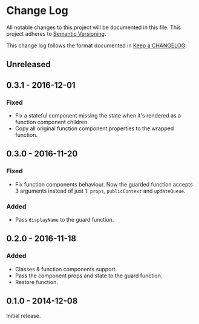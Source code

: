 # Change Log

All notable changes to this project will be documented in this file.
This project adheres to [Semantic Versioning].

This change log follows the format documented in [Keep a CHANGELOG].

[Semantic Versioning]: http://semver.org/
[Keep a CHANGELOG]: http://keepachangelog.com/

## Unreleased

## 0.3.1 - 2016-12-01

### Fixed

- Fix a stateful component missing the state when it's rendered
  as a function component children.
- Copy all original function component properties to
  the wrapped function.

## 0.3.0 - 2016-11-20

### Fixed

- Fix function components behaviour. Now the guarded function
  accepts 3 arguments instead of just 1:
  `props`, `publicContext` and `updateQueue`.

### Added

- Pass `displayName` to the guard function.

## 0.2.0 - 2016-11-18

### Added

- Classes & function components support.
- Pass the component props and state to the guard function.
- Restore function.

## 0.1.0 - 2014-12-08

Initial release.

[Unreleased]: https://github.com/kossnocorp/react-guard/compare/v0.3.1...HEAD
[0.3.1]: https://github.com/kossnocorp/react-guard/compare/v0.3.0...v0.3.1
[0.3.0]: https://github.com/kossnocorp/react-guard/compare/v0.2.0...v0.3.0
[0.2.0]: https://github.com/kossnocorp/react-guard/compare/v0.1.0...v0.2.0
